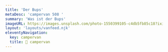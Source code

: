 ```yaml
---
title: 'Der Bups'
metaDesc: 'campervan 508 '
summary: 'Was ist der Bups'
imageURL: https://images.unsplash.com/photo-1550399105-c4db5fb85c18?ixid=MXwxMjA3fDB8MHxwaG90by1wYWdlfHx8fGVufDB8fHw%3D&ixlib=rb-1.2.1&auto=format&fit=crop&w=1351&q=80
layout: 'layouts/vanfeed.njk'
eleventyNavigation:
  key: campervan
  title: 🚐 campervan
---
```


